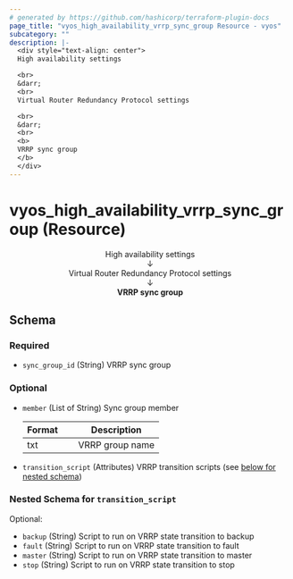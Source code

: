```yaml
---
# generated by https://github.com/hashicorp/terraform-plugin-docs
page_title: "vyos_high_availability_vrrp_sync_group Resource - vyos"
subcategory: ""
description: |-
  <div style="text-align: center">
  High availability settings

  <br>
  &darr;
  <br>
  Virtual Router Redundancy Protocol settings

  <br>
  &darr;
  <br>
  <b>
  VRRP sync group
  </b>
  </div>
---
```


# vyos_high_availability_vrrp_sync_group (Resource)

<div style="text-align: center">
High availability settings

<br>
&darr;
<br>
Virtual Router Redundancy Protocol settings

<br>
&darr;
<br>
<b>
VRRP sync group
</b>
</div>



<!-- schema generated by tfplugindocs -->
## Schema

### Required

- `sync_group_id` (String) VRRP sync group

### Optional

- `member` (List of String) Sync group member

    |  Format &emsp; | Description  |
    |----------|---------------|
    |  txt  &emsp; |  VRRP group name  |
- `transition_script` (Attributes) VRRP transition scripts (see [below for nested schema](#nestedatt--transition_script))

<a id="nestedatt--transition_script"></a>
### Nested Schema for `transition_script`

Optional:

- `backup` (String) Script to run on VRRP state transition to backup
- `fault` (String) Script to run on VRRP state transition to fault
- `master` (String) Script to run on VRRP state transition to master
- `stop` (String) Script to run on VRRP state transition to stop

